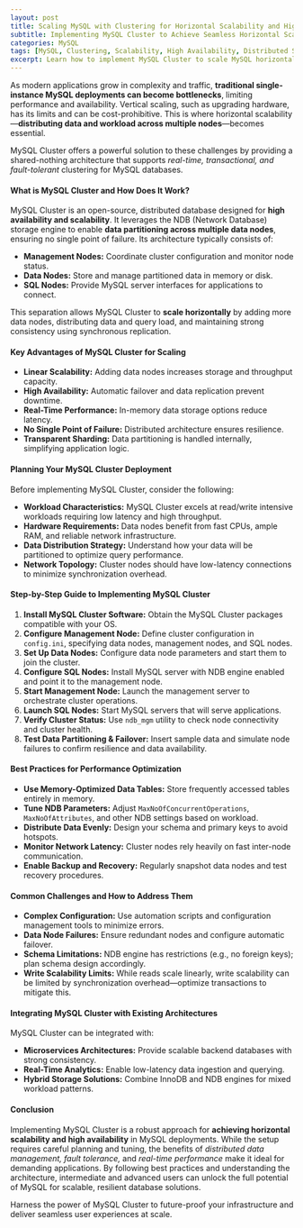 ```yaml
---
layout: post
title: Scaling MySQL with Clustering for Horizontal Scalability and High Availability
subtitle: Implementing MySQL Cluster to Achieve Seamless Horizontal Scaling and Fault Tolerance
categories: MySQL
tags: [MySQL, Clustering, Scalability, High Availability, Distributed Systems, Database, Performance Optimization]
excerpt: Learn how to implement MySQL Cluster to scale MySQL horizontally, ensuring high availability, fault tolerance, and optimized performance for demanding workloads.
---
```

As modern applications grow in complexity and traffic, **traditional single-instance MySQL deployments can become bottlenecks**, limiting performance and availability. Vertical scaling, such as upgrading hardware, has its limits and can be cost-prohibitive. This is where horizontal scalability—**distributing data and workload across multiple nodes**—becomes essential.

MySQL Cluster offers a powerful solution to these challenges by providing a shared-nothing architecture that supports *real-time, transactional, and fault-tolerant* clustering for MySQL databases.

#### What is MySQL Cluster and How Does It Work?

MySQL Cluster is an open-source, distributed database designed for **high availability and scalability**. It leverages the NDB (Network Database) storage engine to enable **data partitioning across multiple data nodes**, ensuring no single point of failure. Its architecture typically consists of:

- **Management Nodes:** Coordinate cluster configuration and monitor node status.
- **Data Nodes:** Store and manage partitioned data in memory or disk.
- **SQL Nodes:** Provide MySQL server interfaces for applications to connect.

This separation allows MySQL Cluster to **scale horizontally** by adding more data nodes, distributing data and query load, and maintaining strong consistency using synchronous replication.

#### Key Advantages of MySQL Cluster for Scaling

- **Linear Scalability:** Adding data nodes increases storage and throughput capacity.
- **High Availability:** Automatic failover and data replication prevent downtime.
- **Real-Time Performance:** In-memory data storage options reduce latency.
- **No Single Point of Failure:** Distributed architecture ensures resilience.
- **Transparent Sharding:** Data partitioning is handled internally, simplifying application logic.

#### Planning Your MySQL Cluster Deployment

Before implementing MySQL Cluster, consider the following:

- **Workload Characteristics:** MySQL Cluster excels at read/write intensive workloads requiring low latency and high throughput.
- **Hardware Requirements:** Data nodes benefit from fast CPUs, ample RAM, and reliable network infrastructure.
- **Data Distribution Strategy:** Understand how your data will be partitioned to optimize query performance.
- **Network Topology:** Cluster nodes should have low-latency connections to minimize synchronization overhead.

#### Step-by-Step Guide to Implementing MySQL Cluster

1. **Install MySQL Cluster Software:** Obtain the MySQL Cluster packages compatible with your OS.
2. **Configure Management Node:** Define cluster configuration in `config.ini`, specifying data nodes, management nodes, and SQL nodes.
3. **Set Up Data Nodes:** Configure data node parameters and start them to join the cluster.
4. **Configure SQL Nodes:** Install MySQL server with NDB engine enabled and point it to the management node.
5. **Start Management Node:** Launch the management server to orchestrate cluster operations.
6. **Launch SQL Nodes:** Start MySQL servers that will serve applications.
7. **Verify Cluster Status:** Use `ndb_mgm` utility to check node connectivity and cluster health.
8. **Test Data Partitioning & Failover:** Insert sample data and simulate node failures to confirm resilience and data availability.

#### Best Practices for Performance Optimization

- **Use Memory-Optimized Data Tables:** Store frequently accessed tables entirely in memory.
- **Tune NDB Parameters:** Adjust `MaxNoOfConcurrentOperations`, `MaxNoOfAttributes`, and other NDB settings based on workload.
- **Distribute Data Evenly:** Design your schema and primary keys to avoid hotspots.
- **Monitor Network Latency:** Cluster nodes rely heavily on fast inter-node communication.
- **Enable Backup and Recovery:** Regularly snapshot data nodes and test recovery procedures.

#### Common Challenges and How to Address Them

- **Complex Configuration:** Use automation scripts and configuration management tools to minimize errors.
- **Data Node Failures:** Ensure redundant nodes and configure automatic failover.
- **Schema Limitations:** NDB engine has restrictions (e.g., no foreign keys); plan schema design accordingly.
- **Write Scalability Limits:** While reads scale linearly, write scalability can be limited by synchronization overhead—optimize transactions to mitigate this.

#### Integrating MySQL Cluster with Existing Architectures

MySQL Cluster can be integrated with:

- **Microservices Architectures:** Provide scalable backend databases with strong consistency.
- **Real-Time Analytics:** Enable low-latency data ingestion and querying.
- **Hybrid Storage Solutions:** Combine InnoDB and NDB engines for mixed workload patterns.

#### Conclusion

Implementing MySQL Cluster is a robust approach for **achieving horizontal scalability and high availability** in MySQL deployments. While the setup requires careful planning and tuning, the benefits of *distributed data management, fault tolerance,* and *real-time performance* make it ideal for demanding applications. By following best practices and understanding the architecture, intermediate and advanced users can unlock the full potential of MySQL for scalable, resilient database solutions.

Harness the power of MySQL Cluster to future-proof your infrastructure and deliver seamless user experiences at scale.
